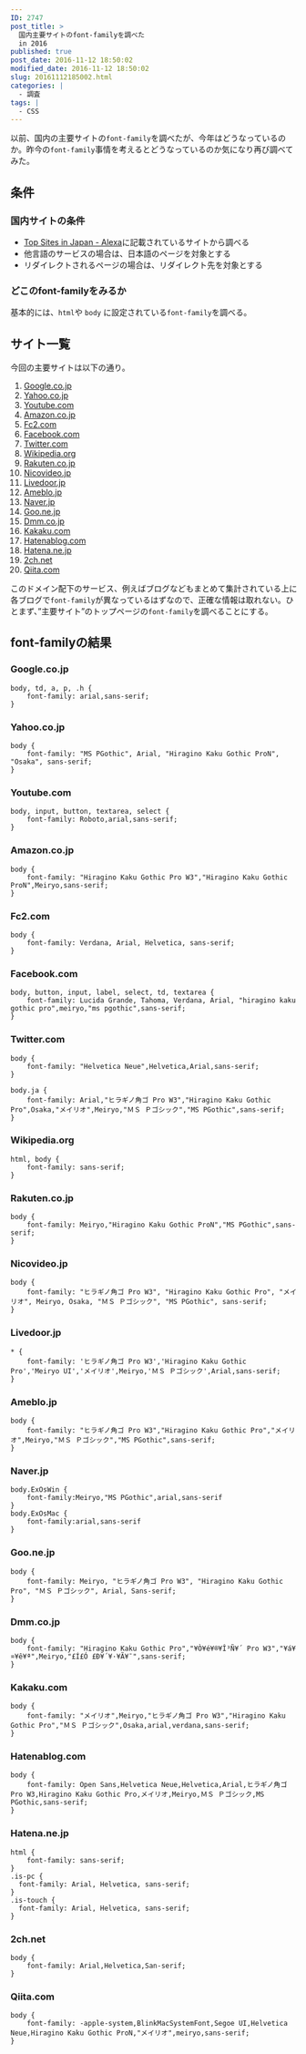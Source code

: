 ```yaml
---
ID: 2747
post_title: >
  国内主要サイトのfont-familyを調べた
  in 2016
published: true
post_date: 2016-11-12 18:50:02
modified_date: 2016-11-12 18:50:02
slug: 20161112185002.html
categories: |
  - 調査
tags: |
  - CSS
---
```

以前、国内の主要サイトの`font-family`を調べたが、今年はどうなっているのか。昨今の`font-family`事情を考えるとどうなっているのか気になり再び調べてみた。

<!--more-->

## 条件
### 国内サイトの条件
* [Top Sites in Japan - Alexa](http://www.alexa.com/topsites/countries/JP)に記載されているサイトから調べる
* 他言語のサービスの場合は、日本語のページを対象とする
* リダイレクトされるページの場合は、リダイレクト先を対象とする

### どこのfont-familyをみるか
基本的には、`html`や `body` に設定されている`font-family`を調べる。

## サイト一覧
今回の主要サイトは以下の通り。

1. [Google.co.jp](//Google.co.jp)
1. [Yahoo.co.jp](http://Yahoo.co.jp)
1. [Youtube.com](//Youtube.com)
1. [Amazon.co.jp](//Amazon.co.jp)
1. [Fc2.com](http://Fc2.com)
1. [Facebook.com](//Facebook.com)
1. [Twitter.com](//Twitter.com)
1. [Wikipedia.org](//Wikipedia.org)
1. [Rakuten.co.jp](http://Rakuten.co.jp)
1. [Nicovideo.jp](http://Nicovideo.jp)
1. [Livedoor.jp](http://Livedoor.jp)
1. [Ameblo.jp](http://Ameblo.jp)
1. [Naver.jp](http://Naver.jp)
1. [Goo.ne.jp](http://Goo.ne.jp)
1. [Dmm.co.jp](http://Dmm.co.jp)
1. [Kakaku.com](http://Kakaku.com)
1. [Hatenablog.com](http://Hatenablog.com)
1. [Hatena.ne.jp](//Hatena.ne.jp)
1. [2ch.net](http://2ch.net)
1. [Qiita.com](//Qiita.com)

このドメイン配下のサービス、例えばブログなどもまとめて集計されている上に各ブログで`font-family`が異なっているはずなので、正確な情報は取れない。ひとまず、”主要サイト”のトップページの`font-family`を調べることにする。

## font-familyの結果
### Google.co.jp
```language-css
body, td, a, p, .h {
    font-family: arial,sans-serif;
}
```

### Yahoo.co.jp
```language-css
body {
    font-family: "MS PGothic", Arial, "Hiragino Kaku Gothic ProN", "Osaka", sans-serif;
}
```

### Youtube.com
```language-css
body, input, button, textarea, select {
    font-family: Roboto,arial,sans-serif;
}
```

### Amazon.co.jp
```language-css
body {
    font-family: "Hiragino Kaku Gothic Pro W3","Hiragino Kaku Gothic ProN",Meiryo,sans-serif;
}
```

### Fc2.com
```language-css
body {
    font-family: Verdana, Arial, Helvetica, sans-serif;
}
```

### Facebook.com
```language-css
body, button, input, label, select, td, textarea {
    font-family: Lucida Grande, Tahoma, Verdana, Arial, "hiragino kaku gothic pro",meiryo,"ms pgothic",sans-serif;
}
```

### Twitter.com
```language-css
body {
    font-family: "Helvetica Neue",Helvetica,Arial,sans-serif;
}

body.ja {
    font-family: Arial,"ヒラギノ角ゴ Pro W3","Hiragino Kaku Gothic Pro",Osaka,"メイリオ",Meiryo,"ＭＳ Ｐゴシック","MS PGothic",sans-serif;
}
```

### Wikipedia.org
```language-css
html, body {
    font-family: sans-serif;
}
```

### Rakuten.co.jp
```language-css
body {
    font-family: Meiryo,"Hiragino Kaku Gothic ProN","MS PGothic",sans-serif;
}
```

### Nicovideo.jp
```language-css
body {
    font-family: "ヒラギノ角ゴ Pro W3", "Hiragino Kaku Gothic Pro", "メイリオ", Meiryo, Osaka, "ＭＳ Ｐゴシック", "MS PGothic", sans-serif;
}
```

### Livedoor.jp
```language-css
* {
    font-family: 'ヒラギノ角ゴ Pro W3','Hiragino Kaku Gothic Pro','Meiryo UI','メイリオ',Meiryo,'ＭＳ Ｐゴシック',Arial,sans-serif;
}
```

### Ameblo.jp
```language-css
body {
    font-family: "ヒラギノ角ゴ Pro W3","Hiragino Kaku Gothic Pro","メイリオ",Meiryo,"ＭＳ Ｐゴシック","MS PGothic",sans-serif;
}
```

### Naver.jp
```language-css
body.ExOsWin {
    font-family:Meiryo,"MS PGothic",arial,sans-serif
}
body.ExOsMac {
    font-family:arial,sans-serif
}
```

### Goo.ne.jp
```language-css
body {
    font-family: Meiryo, "ヒラギノ角ゴ Pro W3", "Hiragino Kaku Gothic Pro", "ＭＳ Ｐゴシック", Arial, Sans-serif;
}
```

### Dmm.co.jp
```language-css
body {
    font-family: "Hiragino Kaku Gothic Pro","¥Ò¥é¥®¥Î³Ñ¥´ Pro W3","¥á¥¤¥ê¥ª",Meiryo,"£Í£Ó £Ð¥´¥·¥Ã¥¯",sans-serif;
}
```

### Kakaku.com
```language-css
body {
    font-family: "メイリオ",Meiryo,"ヒラギノ角ゴ Pro W3","Hiragino Kaku Gothic Pro","ＭＳ Ｐゴシック",Osaka,arial,verdana,sans-serif;
}
```

### Hatenablog.com
```language-css
body {
    font-family: Open Sans,Helvetica Neue,Helvetica,Arial,ヒラギノ角ゴ Pro W3,Hiragino Kaku Gothic Pro,メイリオ,Meiryo,ＭＳ Ｐゴシック,MS PGothic,sans-serif;
}
```

### Hatena.ne.jp
```language-css
html {
    font-family: sans-serif;
}
.is-pc {
  font-family: Arial, Helvetica, sans-serif;
}
.is-touch {
  font-family: Arial, Helvetica, sans-serif;
}
```

### 2ch.net
```language-css
body {
    font-family: Arial,Helvetica,San-serif;
}
```

### Qiita.com
```language-css
body {
    font-family: -apple-system,BlinkMacSystemFont,Segoe UI,Helvetica Neue,Hiragino Kaku Gothic ProN,"メイリオ",meiryo,sans-serif;
}
```